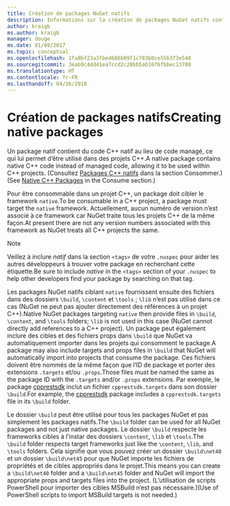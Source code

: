```yaml
---
title: Création de packages NuGet natifs
description: Informations sur la création de packages NuGet natifs contenant du code C++ au lieu de code managé, à utiliser dans des projets C++.
author: kraigb
ms.author: kraigb
manager: douge
ms.date: 01/09/2017
ms.topic: conceptual
ms.openlocfilehash: 1fa8bf23a3fbed686b99f1c783b0ce55b373e548
ms.sourcegitcommit: 3eab9c4dd41ea7ccd2c28bb5ab16f6fbbec13708
ms.translationtype: HT
ms.contentlocale: fr-FR
ms.lasthandoff: 04/26/2018
---
```

# <a name="creating-native-packages"></a><span data-ttu-id="fe39d-103">Création de packages natifs</span><span class="sxs-lookup"><span data-stu-id="fe39d-103">Creating native packages</span></span>

<span data-ttu-id="fe39d-104">Un package natif contient du code C++ natif au lieu de code managé, ce qui lui permet d’être utilisé dans des projets C++.</span><span class="sxs-lookup"><span data-stu-id="fe39d-104">A native package contains native C++ code instead of managed code, allowing it to be used within C++ projects.</span></span> <span data-ttu-id="fe39d-105">(Consultez [Packages C++ natifs](../consume-packages/finding-and-choosing-packages.md#native-c-packages) dans la section Consommer.)</span><span class="sxs-lookup"><span data-stu-id="fe39d-105">(See [Native C++ Packages](../consume-packages/finding-and-choosing-packages.md#native-c-packages) in the Consume section.)</span></span>

<span data-ttu-id="fe39d-106">Pour être consommable dans un projet C++, un package doit cibler le framework `native`.</span><span class="sxs-lookup"><span data-stu-id="fe39d-106">To be consumable in a C++ project, a package must target the `native` framework.</span></span> <span data-ttu-id="fe39d-107">Actuellement, aucun numéro de version n’est associé à ce framework car NuGet traite tous les projets C++ de la même façon.</span><span class="sxs-lookup"><span data-stu-id="fe39d-107">At present there are not any version numbers associated with this framework as NuGet treats all C++ projects the same.</span></span>

> [!Note]
> <span data-ttu-id="fe39d-108">Veillez à inclure *natif* dans la section `<tags>` de votre `.nuspec` pour aider les autres développeurs à trouver votre package en recherchant cette étiquette.</span><span class="sxs-lookup"><span data-stu-id="fe39d-108">Be sure to include *native* in the `<tags>` section of your `.nuspec` to help other developers find your package by searching on that tag.</span></span>

<span data-ttu-id="fe39d-109">Les packages NuGet natifs ciblant `native` fournissent ensuite des fichiers dans des dossiers `\build`, `\content` et `\tools` ; `\lib` n’est pas utilisé dans ce cas (NuGet ne peut pas ajouter directement des références à un projet C++).</span><span class="sxs-lookup"><span data-stu-id="fe39d-109">Native NuGet packages targeting `native` then provide files in `\build`, `\content`, and `\tools` folders; `\lib` is not used in this case (NuGet cannot directly add references to a C++ project).</span></span> <span data-ttu-id="fe39d-110">Un package peut également inclure des cibles et des fichiers props dans `\build` que NuGet va automatiquement importer dans les projets qui consomment le package.</span><span class="sxs-lookup"><span data-stu-id="fe39d-110">A package may also include targets and props files in `\build` that NuGet will automatically import into projects that consume the package.</span></span> <span data-ttu-id="fe39d-111">Ces fichiers doivent être nommés de la même façon que l’ID de package et porter des extensions `.targets` et/ou `.props`.</span><span class="sxs-lookup"><span data-stu-id="fe39d-111">Those files must be named the same as the package ID with the `.targets` and/or `.props` extensions.</span></span> <span data-ttu-id="fe39d-112">Par exemple, le package [cpprestsdk](https://nuget.org/packages/cpprestsdk/) inclut un fichier `cpprestsdk.targets` dans son dossier `\build`.</span><span class="sxs-lookup"><span data-stu-id="fe39d-112">For example, the [cpprestsdk](https://nuget.org/packages/cpprestsdk/) package includes a `cpprestsdk.targets` file in its `\build` folder.</span></span>

<span data-ttu-id="fe39d-113">Le dossier `\build` peut être utilisé pour tous les packages NuGet et pas simplement les packages natifs.</span><span class="sxs-lookup"><span data-stu-id="fe39d-113">The `\build` folder can be used for all NuGet packages and not just native packages.</span></span> <span data-ttu-id="fe39d-114">Le dossier `\build` respecte les frameworks cibles à l’instar des dossiers `\content`, `\lib` et `\tools`.</span><span class="sxs-lookup"><span data-stu-id="fe39d-114">The `\build` folder respects target frameworks just like the `\content`, `\lib`, and `\tools` folders.</span></span> <span data-ttu-id="fe39d-115">Cela signifie que vous pouvez créer un dossier `\build\net40` et un dossier `\build\net45` pour que NuGet importe les fichiers de propriétés et de cibles appropriés dans le projet.</span><span class="sxs-lookup"><span data-stu-id="fe39d-115">This means you can create a `\build\net40` folder and a `\build\net45` folder and NuGet will import the appropriate props and targets files into the project.</span></span> <span data-ttu-id="fe39d-116">(L’utilisation de scripts PowerShell pour importer des cibles MSBuild n’est pas nécessaire.)</span><span class="sxs-lookup"><span data-stu-id="fe39d-116">(Use of PowerShell scripts to import MSBuild targets is not needed.)</span></span>
